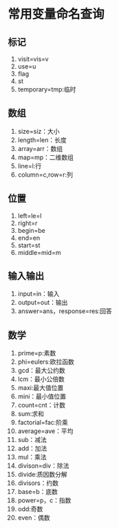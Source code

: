 # 常用变量命名查询

## 标记

1. visit=vis=v
2. use=u
3. flag
4. st
5. temporary=tmp:临时

## 数组

1. size=siz：大小
2. length=len：长度
3. array=arr：数组
4. map=mp：二维数组
5. line=l:行
6. column=c,row=r:列

## 位置

1. left=le=l
2. right=r
3. begin=be
4. end=en
5. start=st
6. middle=mid=m

## 输入输出

1. input=in：输入
2. output=out：输出
3. answer=ans，response=res:回答

## 数学

1. prime=p:素数
2. phi=eulers:欧拉函数
3. gcd：最大公约数
4. lcm：最小公倍数
5. maxi:最大值位置
6. mini：最小值位置
7. count=cnt：计数
8. sum:求和
9. factorial=fac:阶乘
10. average=ave：平均
11. sub：减法
12. add：加法
13. mul：乘法
14. divison=div：除法
15. divide:质因数分解
16. divisors：约数
17. base=b：底数
18. power=p，c：指数
19. odd:奇数
20. even：偶数

